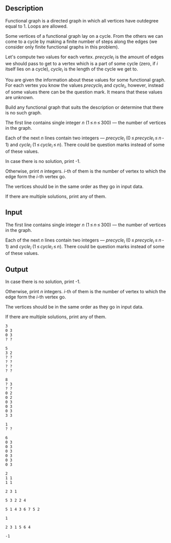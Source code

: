 ## Description

<div><p>Functional graph is a directed graph in which all vertices have outdegree equal to <span class="tex-span">1</span>. Loops are allowed.</p><p>Some vertices of a functional graph lay on a cycle. From the others we can come to a cycle by making a finite number of steps along the edges (we consider only finite functional graphs in this problem).</p><p>Let's compute two values for each vertex. <span class="tex-span"><i>precycle</i><sub class="lower-index"><i>i</i></sub></span> is the amount of edges we should pass to get to a vertex which is a part of some cycle (zero, if <span class="tex-span"><i>i</i></span> itself lies on a cycle), <span class="tex-span"><i>cycle</i><sub class="lower-index"><i>i</i></sub></span> is the length of the cycle we get to.</p><p>You are given the information about these values for some functional graph. For each vertex you know the values <span class="tex-span"><i>precycle</i><sub class="lower-index"><i>i</i></sub></span> and <span class="tex-span"><i>cycle</i><sub class="lower-index"><i>i</i></sub></span>, however, instead of some values there can be the question mark. It means that these values are unknown.</p><p>Build any functional graph that suits the description or determine that there is no such graph.</p></div><div class="input-specification"><p>The first line contains single integer <span class="tex-span"><i>n</i></span> (<span class="tex-span">1 ≤ <i>n</i> ≤ 300</span>)&nbsp;— the number of vertices in the graph.</p><p>Each of the next <span class="tex-span"><i>n</i></span> lines contain two integers&nbsp;— <span class="tex-span"><i>precycle</i><sub class="lower-index"><i>i</i></sub></span> (<span class="tex-span">0 ≤ <i>precycle</i><sub class="lower-index"><i>i</i></sub> ≤ <i>n</i> - 1</span>) and <span class="tex-span"><i>cycle</i><sub class="lower-index"><i>i</i></sub></span> (<span class="tex-span">1 ≤ <i>cycle</i><sub class="lower-index"><i>i</i></sub> ≤ <i>n</i></span>). There could be question marks instead of some of these values.</p></div><div class="output-specification"><p>In case there is no solution, print <span class="tex-font-style-tt">-1</span>.</p><p>Otherwise, print <span class="tex-span"><i>n</i></span> integers. <span class="tex-span"><i>i</i></span>-th of them is the number of vertex to which the edge form the <span class="tex-span"><i>i</i></span>-th vertex go.</p><p>The vertices should be in the same order as they go in input data.</p><p>If there are multiple solutions, print any of them.</p></div>

## Input

<p>The first line contains single integer <span class="tex-span"><i>n</i></span> (<span class="tex-span">1 ≤ <i>n</i> ≤ 300</span>)&nbsp;— the number of vertices in the graph.</p><p>Each of the next <span class="tex-span"><i>n</i></span> lines contain two integers&nbsp;— <span class="tex-span"><i>precycle</i><sub class="lower-index"><i>i</i></sub></span> (<span class="tex-span">0 ≤ <i>precycle</i><sub class="lower-index"><i>i</i></sub> ≤ <i>n</i> - 1</span>) and <span class="tex-span"><i>cycle</i><sub class="lower-index"><i>i</i></sub></span> (<span class="tex-span">1 ≤ <i>cycle</i><sub class="lower-index"><i>i</i></sub> ≤ <i>n</i></span>). There could be question marks instead of some of these values.</p>

## Output

<p>In case there is no solution, print <span class="tex-font-style-tt">-1</span>.</p><p>Otherwise, print <span class="tex-span"><i>n</i></span> integers. <span class="tex-span"><i>i</i></span>-th of them is the number of vertex to which the edge form the <span class="tex-span"><i>i</i></span>-th vertex go.</p><p>The vertices should be in the same order as they go in input data.</p><p>If there are multiple solutions, print any of them.</p>





```input1
3
0 3
0 3
? ?

```




```input2
5
3 2
? ?
? ?
? ?
? ?

```




```input3
8
? 3
? ?
0 2
0 2
0 3
0 3
0 3
3 3

```




```input4
1
? ?

```




```input5
6
0 3
0 3
0 3
0 3
0 3
0 3

```




```input6
2
1 1
1 1

```




```output1
2 3 1 

```




```output2
5 3 2 2 4 

```




```output3
5 1 4 3 6 7 5 2 

```




```output4
1 

```




```output5
2 3 1 5 6 4 

```




```output6
-1

```


